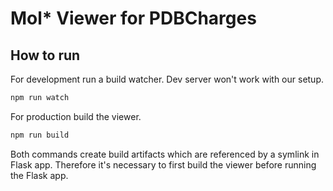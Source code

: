 # Mol* Viewer for PDBCharges

## How to run

For development run a build watcher. Dev server won't work with our setup.

```sh
npm run watch
```

For production build the viewer.

```sh
npm run build
```

Both commands create build artifacts which are referenced by a symlink in Flask app. Therefore it's necessary to first build the viewer before running the Flask app.
